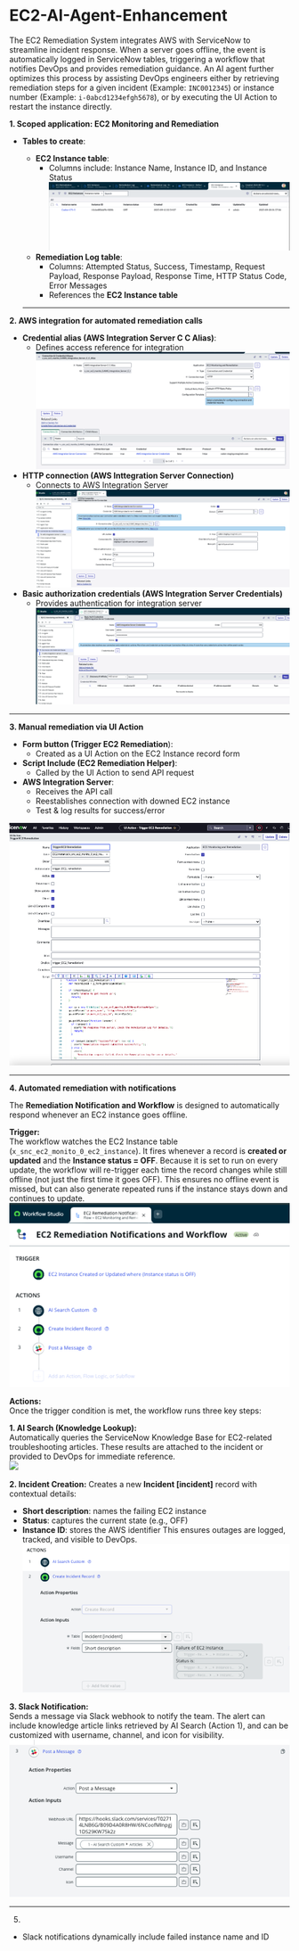 # EC2-AI-Agent-Enhancement
The EC2 Remediation System integrates AWS with ServiceNow to streamline incident response. When a server goes offline, the event is automatically logged in ServiceNow tables, triggering a workflow that notifies DevOps and provides remediation guidance. An AI agent further optimizes this process by assisting DevOps engineers either by retrieving remediation steps for a given incident (Example: `INC0012345`) or instance number (Example: `i-0abcd1234efgh5678`), or by executing the UI Action to restart the instance directly.

**1. Scoped application: EC2 Monitoring and Remediation**
- **Tables to create**:
  - **EC2 Instance table**: 
    - Columns include: Instance Name, Instance ID, and Instance Status <br>
![](https://github.com/CodeWithLuwam/EC2-AI-Agent-Enhancement/blob/main/Images/EC2%20Instance%20Table-%20AI%20Agent%20Studio%20-%20Update%20Set.png?raw=true)
  - **Remediation Log table**:
    - Columns: Attempted Status, Success, Timestamp, Request Payload, Response Payload, Response Time, HTTP Status Code, Error Messages
    - References the **EC2 Instance table**
  
  ---
**2. AWS integration for automated remediation calls**
- **Credential alias (AWS Integration Server C C Alias)**:
  - Defines access reference for integration <br>
![](https://github.com/CodeWithLuwam/EC2-AI-Agent-Enhancement/blob/main/Images/AWS%20Connection%20&%20Credential%20Alias%20-%20Update%20Set.png?raw=true)
- **HTTP connection (AWS Inttegration Server Connection)**
  - Connects to AWS Integration Server <br>
![](https://github.com/CodeWithLuwam/EC2-AI-Agent-Enhancement/blob/main/Images/AWS%20Connection%20record%20-%20Update%20Set.png?raw=true)
- **Basic authorization credentials (AWS Integration Server Credentials)**
  - Provides authentication for integration server <br>
![](https://github.com/CodeWithLuwam/EC2-AI-Agent-Enhancement/blob/main/Images/AWS%20Credentials%20(Basic%20Auth%20Type)%20-%20Update%20Set.png?raw=true)

---
**3. Manual remediation via UI Action**
  - **Form button (Trigger EC2 Remediation**):
    - Created as a UI Action on the EC2 Instance record form
  - **Script Include (EC2 Remediation Helper)**:
    - Called by the UI Action to send API request
- **AWS Integration Server**:
    - Receives the API call
    - Reestablishes connection with downed EC2 instance
    - Test & log results for success/error
      
![](https://github.com/CodeWithLuwam/EC2-AI-Agent-Enhancement/blob/main/Images/UI%20Action%20-%20Trigger%20EC2%20Remediation%20form%20button.png?raw=true)

---

**4. Automated remediation with notifications** <br>

The **Remediation Notification and Workflow** is designed to automatically respond whenever an EC2 instance goes offline. <br>

**Trigger:** <br>
The workflow watches the EC2 Instance table (`x_snc_ec2_monito_0_ec2_instance`). It fires whenever a record is **created or updated** and the **Instance status = OFF**. Because it is set to run on every update, the workflow will re-trigger each time the record changes while still offline (not just the first time it goes OFF). This ensures no offline event is missed, but can also generate repeated runs if the instance stays down and continues to update. <br>
![](https://github.com/CodeWithLuwam/EC2-AI-Agent-Enhancement/blob/main/Images/EC2%20Remediation%20Workfloow%20Overview.png?raw=true) <br>

**Actions:** <br>
Once the trigger condition is met, the workflow runs three key steps: <br>

**1. AI Search (Knowledge Lookup):** <br>
Automatically queries the ServiceNow Knowledge Base for EC2-related troubleshooting articles. These results are attached to the incident or provided to DevOps for immediate reference. <br>
![](https://github.com/CodeWithLuwam/EC2-AI-Agent-Enhancement/blob/main/Images/Action%201%20-%20AI%20Search%20%E2%80%93%20EC2%20Knowledge%20Articles.png?raw=true) <br>

**2. Incident Creation:**
Creates a new **Incident [incident]** record with contextual details:
  - **Short description**: names the failing EC2 instance
  - **Status**: captures the current state (e.g., OFF)
  - **Instance ID**: stores the AWS identifier
This ensures outages are logged, tracked, and visible to DevOps. <br>
![](https://github.com/CodeWithLuwam/EC2-AI-Agent-Enhancement/blob/main/Images/Action%202%20-%20Incident%20Record%20Creation.png?raw=true) <br>

**3. Slack Notification:** <br>
Sends a message via Slack webhook to notify the team. The alert can include knowledge article links retrieved by AI Search (Action 1), and can be customized with username, channel, and icon for visibility. <br>
![](https://github.com/CodeWithLuwam/EC2-AI-Agent-Enhancement/blob/main/Images/Action%203%20-%20Slack%20Notification.png?raw=true) 




 ---

5. 
- Slack notifications dynamically include failed instance name and ID
